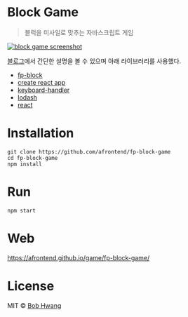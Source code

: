 # Block Game
> 블럭을 미사일로 맞추는 자바스크립트 게임

[![block game screenshot](https://agvim.files.wordpress.com/2019/03/fp-block-game.png?w=100 "block game screenshot")](https://afrontend.github.io/game/fp-block-game/)

[블로그](https://agvim.wordpress.com/2019/03/25/block-game-with-javascript/)에서 간단한 설명을 볼 수 있으며 아래 라이브러리를 사용했다.

* [fp-block](https://www.npmjs.com/package/fp-block)
* [create react app](https://github.com/facebook/create-react-app)
* [keyboard-handler](https://github.com/emiljohansson/keyboard-handler)
* [lodash](https://lodash.com/)
* [react](https://reactjs.org/)

# Installation

    git clone https://github.com/afrontend/fp-block-game
    cd fp-block-game
    npm install

# Run

    npm start

# Web

https://afrontend.github.io/game/fp-block-game/

# License
MIT © [Bob Hwang](https://afrontend.github.io)
